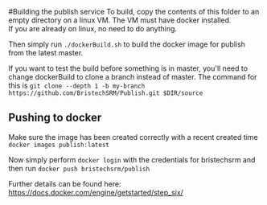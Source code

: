 #Building the publish service 
To build, copy the contents of this folder to an empty directory on a linux VM. The VM must have docker installed.  
If you are already on linux, no need to do anything. 

Then simply run `./dockerBuild.sh` to build the docker image for publish from the latest master.

If you want to test the build before something is in master, 
you'll need to change dockerBuild to clone a branch instead of master. The command for this is
`git clone --depth 1 -b my-branch https://github.com/BristechSRM/Publish.git $DIR/source`

## Pushing to docker
Make sure the image has been created correctly with a recent created time
`docker images publish:latest`

Now simply perform `docker login` with the credentials for bristechsrm and then run 
`docker push bristechsrm/publish`

Further details can be found here: 
https://docs.docker.com/engine/getstarted/step_six/ 